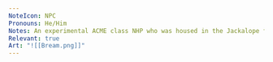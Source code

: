 ```yaml
---
NoteIcon: NPC
Pronouns: He/Him
Notes: An experimental ACME class NHP who was housed in the Jackalope frame that Flynn was piloting.
Relevant: true
Art: "![[Bream.png]]"
---
```

